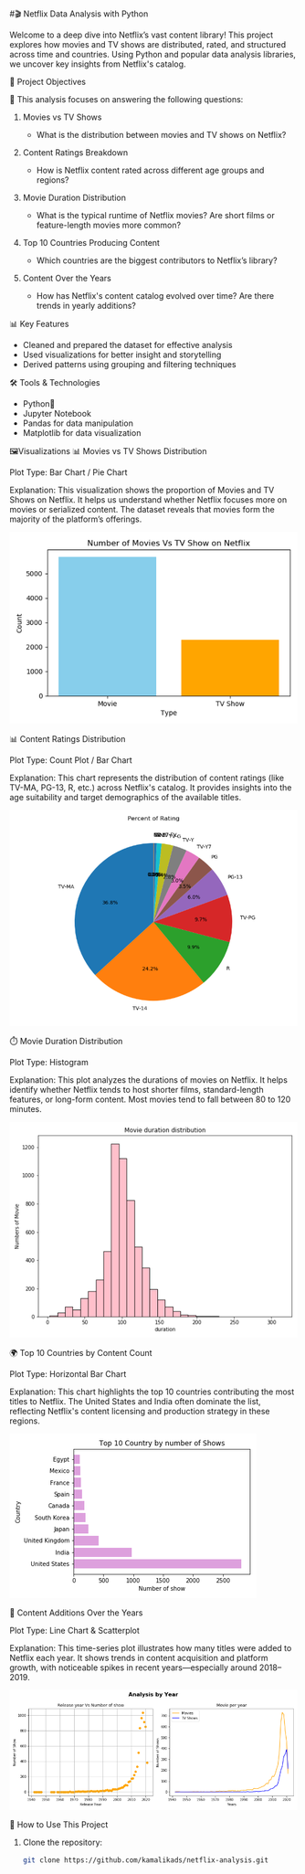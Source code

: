 #🎬 Netflix Data Analysis with Python

Welcome to a deep dive into Netflix’s vast content library! This project explores how movies and TV shows are distributed, rated, and structured across time and countries. Using Python and popular data analysis libraries, we uncover key insights from Netflix's catalog.



📌 Project Objectives

🔎 This analysis focuses on answering the following questions:

1. Movies vs TV Shows  
   - What is the distribution between movies and TV shows on Netflix?

2. Content Ratings Breakdown  
   - How is Netflix content rated across different age groups and regions?

3. Movie Duration Distribution 
   - What is the typical runtime of Netflix movies? Are short films or feature-length movies more common?

4. Top 10 Countries Producing Content
   - Which countries are the biggest contributors to Netflix’s library?

5. Content Over the Years 
   - How has Netflix's content catalog evolved over time? Are there trends in yearly additions?



📊 Key Features

- Cleaned and prepared the dataset for effective analysis
- Used visualizations for better insight and storytelling
- Derived patterns using grouping and filtering techniques


🛠️ Tools & Technologies

- Python🐍
- Jupyter Notebook
- Pandas for data manipulation
- Matplotlib for data visualization

🖼️Visualizations
 📊 Movies vs TV Shows Distribution
 
Plot Type: Bar Chart / Pie Chart

 Explanation:
This visualization shows the proportion of Movies and TV Shows on Netflix. It helps us understand whether Netflix focuses more on movies or serialized content. The dataset reveals that movies form the majority of the platform’s offerings.


![Movies vs TV Shows Distribution](https://github.com/kamalikads/netflix-analysis/blob/0693103fed897f7f7bed099814667203c0f97a4f/Movies%20Vs%20TV%20Show%20on%20Netflix.png)





 📊 Content Ratings Distribution
 
Plot Type: Count Plot / Bar Chart

 Explanation:
This chart represents the distribution of content ratings (like TV-MA, PG-13, R, etc.) across Netflix's catalog. It provides insights into the age suitability and target demographics of the available titles.



![Ratings Distribution](https://github.com/kamalikads/netflix-analysis/blob/main/Rating.png)


⏱️ Movie Duration Distribution

Plot Type: Histogram 

 Explanation:
This plot analyzes the durations of movies on Netflix. It helps identify whether Netflix tends to host shorter films, standard-length features, or long-form content. Most movies tend to fall between 80 to 120 minutes.


![Movie Duration Distribution](https://github.com/kamalikads/netflix-analysis/blob/main/movie_duration_histogram.png)



🌍 Top 10 Countries by Content Count

Plot Type: Horizontal Bar Chart

 Explanation:
This chart highlights the top 10 countries contributing the most titles to Netflix. The United States and India often dominate the list, reflecting Netflix's content licensing and production strategy in these regions.

![Top 10 Countries by Content Count](https://github.com/kamalikads/netflix-analysis/blob/main/Top10_countries.png)



📅 Content Additions Over the Years

Plot Type: Line Chart & Scatterplot

 Explanation:
This time-series plot illustrates how many titles were added to Netflix each year. It shows trends in content acquisition and platform growth, with noticeable spikes in recent years—especially around 2018–2019.

![Content Additions Over the Years](https://github.com/kamalikads/netflix-analysis/blob/main/release_year_analysis.png)









📂 How to Use This Project

1. Clone the repository:
   ```bash
   git clone https://github.com/kamalikads/netflix-analysis.git

